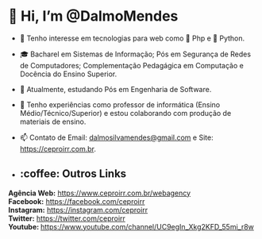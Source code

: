 # 👋 Hi, I’m @DalmoMendes
- 👀 Tenho interesse em tecnologias para web como :elephant: Php e :snake: Python.
- :mortar_board: Bacharel em Sistemas de Informação; Pós em Segurança de Redes de Computadores; Complementação Pedagágica em Computação e Docência do Ensino Superior.
- 🌱 Atualmente, estudando Pós em Engenharia de Software.
- 💞️ Tenho experiências como professor de informática (Ensino Médio/Técnico/Superior) e estou colaborando com produção de materiais de ensino. 
- 📫 Contato de Email: dalmosilvamendes@gmail.com e Site: https://ceproirr.com.br.

- <h2> :coffee: Outros Links</h2>

<b>Agência Web:</b> https://www.ceproirr.com.br/webagency <br>
<b>Facebook:</b> https://facebook.com/ceproirr <br>
<b>Instagram:</b> https://instagram.com/ceproirr <br>
<b>Twitter:</b> https://twitter.com/ceproirr <br>
<b>Youtube: </b> https://www.youtube.com/channel/UC9egIn_Xkg2KFD_55mi_r8w <br>
